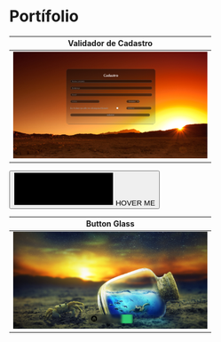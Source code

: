 
<p><h1>Portífolio</h1></p>

| Validador de Cadastro |
|------------|
|<a href="https://github.com/KertonMarinho/validador-de-cadastro"><img  width="350" alt="🦑" src="https://github.com/KertonMarinho/validador-de-cadastro/blob/main/screen.png"> </a>
 <div class="container"style ="width: 400px,
  height: 400px,
  position: absolute,
  left: 50%,
  top: 50%,
  transform: translate(-50%, -50%),
  display: flex,
  justify-content: center,
  align-items: center">
    <div class="center" style="width: 180px, 
  height: 60px,
  position: absolute">
      <button class="btn"style= "  width: 180px,
  height: 60px,
  cursor: pointer,
  background: transparent,
  border: 1px solid #91C9FF,
  outline: none,
  transition: 1s ease-in-out">
        <svg style="position: absolute,
  left: 0,
  top: 0,
  fill: none,
  stroke: #333,
  stroke-dasharray: 150 480,
  stroke-dashoffset: 150,
  transition: 1s ease-in-out" width="180px" height="60px" viewBox="0 0 180 60" class="border">
          <polyline points="179,1 179,59 1,59 1,1 179,1" class="bg-line" />
          <polyline points="179,1 179,59 1,59 1,1 179,1" class="hl-line" />
        </svg>
        <span>HOVER ME</span>
      </button>
    </div>
  </div>

| Button Glass |
|------------|
|<a href="https://github.com/KertonMarinho/Button-glass"><img  width="350" alt="🦑" src="https://github.com/KertonMarinho/Button-glass/blob/main/images/screenshort.png"> </a>
